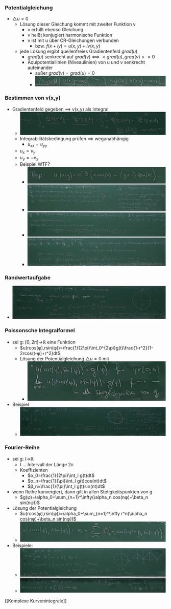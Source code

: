 ### Potentialgleichung
+ $\bigtriangleup u=0$
	+ Lösung dieser Gleichung kommt mit zweiter Funktion v
		+ v erfüllt ebenso Gleichung
		+ v heißt konjugiert harmonische Funktion
		+ v ist mit u über CR-Gleichungen verbunden
			+ bzw. $f(x+iy)=u(x,y)+iv(x,y)$
	+ jede Lösung ergibt quellenfreies Gradientenfeld $grad(u)$
		+ $grad(u)$ senkrecht auf  $grad(v)$ <==> $<grad(u),grad(v)>=0$
		+ Äquipotentiallinien (Niveaulinien) von u und v senkrecht aufeinander
			+ außer $grad(v)=grad(u)=0$
			+ ![](../../../z_images/Pasted%20image%2020220516124134.png)

### Bestimmen von v(x,y) 
+ Gradientenfeld gegeben ==> v(x,y) als Integral
	+ ![](../../../z_images/Pasted%20image%2020220516132026.png)
	+ Integrabilitätsbedingung prüfen ==> wegunabhängig
		+ $u_{xx}=u_{yy}$
	+ $u_x=v_y$
	+ $u_y=-v_x$
	+ Beispiel WTF?
		+ ![](../../../z_images/Pasted%20image%2020220516132229.png)
		+ ![](../../../z_images/Pasted%20image%2020220516132238.png)
		+ ![](../../../z_images/Pasted%20image%2020220516132258.png)
		+ ![](../../../z_images/Pasted%20image%2020220516132352.png)

### Randwertaufgabe
+ ![](../../../z_images/Pasted%20image%2020220516132432.png)

### Poissonsche Integralformel
+ sei g: $[0,2\pi]$->ℝ eine Funktion
	+ $u(rcos(φ),rsin(φ))=\frac{1}{2\pi}\int_0^{2\pi}g(t)\frac{1-r^2}{1-2rcos(t-φ)+r^2}dt$
	+ Lösung der Potentialgleichung $\bigtriangleup u=0$ mit
		+ ![](../../../z_images/Pasted%20image%2020220525191526.png)
+ Beispiel
	+  ![](../../../z_images/Pasted%20image%2020220525193346.png)

### Fourier-Reihe
+ sei g: $I$->ℝ
	+ I ... Intervall der Länge 2π
	+ Koeffizienten 
		+ $α_0=\frac{1}{2\pi}\int_I g(t)dt$
		+ $α_n=\frac{1}{\pi}\int_I g(t)cos(nt)dt$
		+ $β_n=\frac{1}{\pi}\int_I g(t)sin(nt)dt$
+ wenn Reihe konvergiert, dann gilt in allen Stetigkeitspunkten von g
	+ $g(φ)=\alpha_0+\sum_{n=1}^\infty(\alpha_n cos(nφ)+\beta_n sin(nφ))$
+ Lösung der Potentialgleichung
	+ $u(rcos(φ),rsin(φ))=\alpha_0+\sum_{n=1}^\infty r^n(\alpha_n cos(nφ)+\beta_n sin(nφ))$
	+ ![](../../../z_images/Pasted%20image%2020220525194148.png)
+ Beispiele:
	+ ![](../../../z_images/Pasted%20image%2020220525194423.png)
	+ ![](../../../z_images/Pasted%20image%2020220525194635.png)

[[Komplexe Kurvenintegrale]]